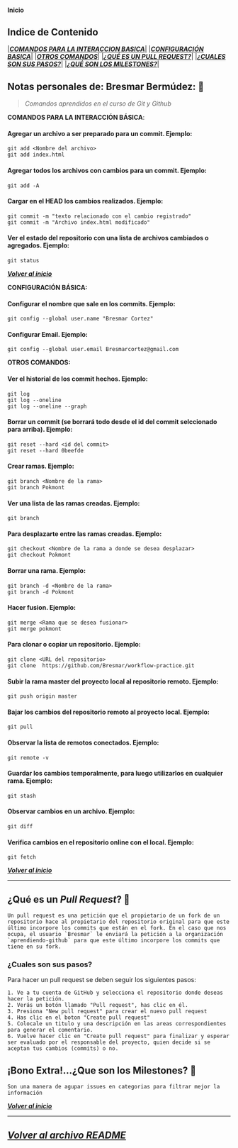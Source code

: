 <a name="#inicio"></a>

#### Inicio

## Indice de Contenido
|***[COMANDOS PARA LA INTERACCION BASICA](#comandos-para-la-interacción-básica)***|
|***[CONFIGURACIÓN BASICA](#CONFIGURACIÓN-BASICA)***|
|***[OTROS COMANDOS](#otros-comandos)***|
|***[¿QUÉ ES UN PULL REQUEST?](#¿QUE-ES-UN-PULL-REQUEST)***|
|***[¿CUALES SON SUS PASOS?](#¿CUALES-SON-SUS-PASOS?)***|
|***[¿QUÉ SON LOS MILESTONES?](#¿QUE-SON-LOS-MILESTONES?)***|


## **Notas personales de: Bresmar Bermúdez**: 📌
>*Comandos aprendidos en el curso de Git y Github*

<a name="#comandos-para-la-interaccion-basica"></a>
**COMANDOS PARA LA INTERACCIÓN BÁSICA**:

#### Agregar un archivo a ser preparado para un commit. Ejemplo:
```Shell
git add <Nombre del archivo>
git add index.html
```
#### Agregar todos los archivos con cambios para un commit. Ejemplo:
```Shell
git add -A
```
#### Cargar en el HEAD los cambios realizados. Ejemplo:
```Shell
git commit -m "texto relacionado con el cambio registrado"
git commit -m "Archivo index.html modificado"
```
#### Ver el estado del repositorio con una lista de archivos cambiados o agregados. Ejemplo:
```Shell
git status
```
***[Volver al inicio](#inicio)***

<a name="#CONFIGURACIÓN-BASICA"></a>
**CONFIGURACIÓN BÁSICA:**

#### Configurar el nombre que sale en los commits. Ejemplo:
```Shell
git config --global user.name "Bresmar Cortez"
```
#### Configurar Email. Ejemplo:
```Shell
git config --global user.email Bresmarcortez@gmail.com
```

<a name="#otros-comandos"></a>
**OTROS COMANDOS:**

#### Ver el historial de los commit hechos. Ejemplo:
```Shell
git log
git log --oneline
git log --oneline --graph
```
#### Borrar un commit (se borrará todo desde el id del commit selccionado para arriba). Ejemplo:
```Shell
git reset --hard <id del commit>
git reset --hard 0beefde
```
#### Crear ramas. Ejemplo:
```Shell
git branch <Nombre de la rama>
git branch Pokmont
```
#### Ver una lista de las ramas creadas. Ejemplo:
```Shell
git branch
```
#### Para desplazarte entre las ramas creadas. Ejemplo:
```Shell
git checkout <Nombre de la rama a donde se desea desplazar>
git checkout Pokmont  
```
#### Borrar una rama. Ejemplo:
```Shell
git branch -d <Nombre de la rama>
git branch -d Pokmont
```
#### Hacer fusion. Ejemplo:
```Shell
git merge <Rama que se desea fusionar>
git merge pokmont
```
#### Para clonar o copiar un repositorio. Ejemplo:
```Shell
git clone <URL del repositorio>
git clone  https://github.com/Bresmar/workflow-practice.git
```
#### Subir la rama master del proyecto local al repositorio remoto. Ejemplo:
```Shell
git push origin master
```
#### Bajar los cambios del repositorio remoto al proyecto local. Ejemplo:
```Shell
git pull
```
#### Observar la lista de remotos conectados. Ejemplo:
```Shell
git remote -v
```
#### Guardar los cambios temporalmente, para luego utilizarlos en cualquier rama. Ejemplo:
```Shell
git stash
```
#### Observar cambios en un archivo. Ejemplo:
```Shell
git diff
```
#### Verifica cambios en el repositorio online con el local. Ejemplo:
```Shell
git fetch
```
***[Volver al inicio](#inicio)***

<a name="#¿QUE-ES-UN-PULL-REQUEST"></a>

----------------------------------------------------------------------------------
## ¿Qué es un ***Pull Request***? 📌

```Shell
Un pull request es una petición que el propietario de un fork de un repositorio hace al propietario del repositorio original para que este último incorpore los commits que están en el fork. En el caso que nos ocupa, el usuario `Bresmar` le enviará la petición a la organización `aprendiendo-github` para que este último incorpore los commits que tiene en su fork.
```
<a name="#¿CUALES-SON-SUS-PASOS"></a>

### ¿Cuales son sus pasos?
Para hacer un pull request se deben seguir los siguientes pasos:
```Shell
1. Ve a tu cuenta de GitHub y selecciona el repositorio donde deseas hacer la petición.
2. Verás un botón llamado "Pull request", has clic en él.
3. Presiona "New pull request" para crear el nuevo pull request
4. Has clic en el boton "Create pull request"
5. Colocale un titulo y una descripción en las areas correspondientes para generar el comentario.
6. Vuelve hacer clic en "Create pull request" para finalizar y esperar ser evaluado por el responsable del proyecto, quien decide si se aceptan tus cambios (commits) o no.
```

<a name="#¿QUE-SON-LOS-MILESTONES"></a>

## ¡Bono Extra!...¿Que son los Milestones? 🎁
```Shell
Son una manera de agupar issues en categorias para filtrar mejor la información
```
***[Volver al inicio](#inicio)***

--------------------------------------------------

***[Volver al archivo README](README.md)***
--------------------------------------------------
